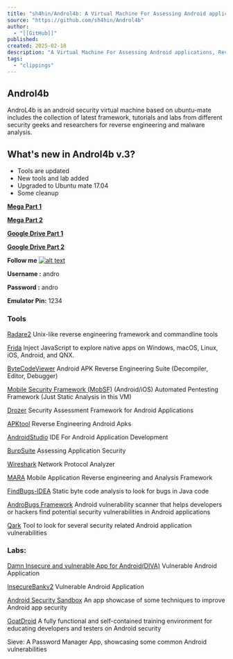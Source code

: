 ```yaml
---
title: "sh4hin/Androl4b: A Virtual Machine For Assessing Android applications, Reverse Engineering and Malware Analysis"
source: "https://github.com/sh4hin/Androl4b"
author:
  - "[[GitHub]]"
published:
created: 2025-02-18
description: "A Virtual Machine For Assessing Android applications, Reverse Engineering and Malware Analysis - sh4hin/Androl4b"
tags:
  - "clippings"
---
```

## **Androl4b**

AndroL4b is an android security virtual machine based on ubuntu-mate includes the collection of latest framework, tutorials and labs from different security geeks and researchers for reverse engineering and malware analysis.

## What's new in Androl4b v.3?

- Tools are updated
- New tools and lab added
- Upgraded to Ubuntu mate 17.04
- Some cleanup

[**Mega Part 1**](https://mega.nz/#!Qu5QEbIZ!qWfwNI6owztdRN50lLryrg7w6MWGKx6m3omg7Bc8Tro)

[**Mega Part 2**](https://mega.nz/#!gmRyGJga!VnMqtaPxtr6TjpwQdoFwbisooBEPEera_GyW54djhaY)

[**Google Drive Part 1**](https://drive.google.com/file/d/0Bz6Pa2tB4VISYWJCZHNia2xSUTg/view?usp=sharing)

[**Google Drive Part 2**](https://drive.google.com/file/d/0Bz6Pa2tB4VISYW1pdDA0NDVmcW8/view?usp=sharing)

**Follow me** [![alt text](https://camo.githubusercontent.com/1a7cc6ba66929124361092d86edfbc32442d567c62fbed7323f2f18c13ce2a14/687474703a2f2f692e696d6775722e636f6d2f77577a583975422e706e67)](http://www.twitter.com/s3cdev)

**Username :** andro

**Password :** andro

**Emulator Pin:** 1234

### **Tools**

[Radare2](https://github.com/radare/radare2) Unix-like reverse engineering framework and commandline tools

[Frida](https://www.frida.re/) Inject JavaScript to explore native apps on Windows, macOS, Linux, iOS, Android, and QNX.

[ByteCodeViewer](https://github.com/konloch/bytecode-viewer) Android APK Reverse Engineering Suite (Decompiler, Editor, Debugger)

[Mobile Security Framework (MobSF)](https://github.com/ajinabraham/Mobile-Security-Framework-MobSF) (Android/iOS) Automated Pentesting Framework (Just Static Analysis in this VM)

[Drozer](https://github.com/mwrlabs/drozer) Security Assessment Framework for Android Applications

[APKtool](https://github.com/iBotPeaches/Apktool) Reverse Engineering Android Apks

[AndroidStudio](http://developer.android.com/tools/studio/index.html) IDE For Android Application Development

[BurpSuite](https://portswigger.net/burp) Assessing Application Security

[Wireshark](https://www.wireshark.org/) Network Protocol Analyzer

[MARA](https://github.com/xtiankisutsa/MARA_Framework) Mobile Application Reverse engineering and Analysis Framework

[FindBugs-IDEA](http://findbugs.sourceforge.net/) Static byte code analysis to look for bugs in Java code

[AndroBugs Framework](https://github.com/AndroBugs/AndroBugs_Framework) Android vulnerability scanner that helps developers or hackers find potential security vulnerabilities in Android applications

[Qark](https://github.com/linkedin/qark) Tool to look for several security related Android application vulnerabilities

### Labs:

[Damn Insecure and vulnerable App for Android(DIVA)](https://github.com/payatu/diva-android) Vulnerable Android Application

[InsecureBankv2](https://github.com/dineshshetty/Android-InsecureBankv2) Vulnerable Android Application

[Android Security Sandbox](https://github.com/rafaeltoledo/android-security) An app showcase of some techniques to improve Android app security

[GoatDroid](https://github.com/jackMannino/OWASP-GoatDroid-Project) A fully functional and self-contained training environment for educating developers and testers on Android security

Sieve: A Password Manager App, showcasing some common Android vulnerabilities